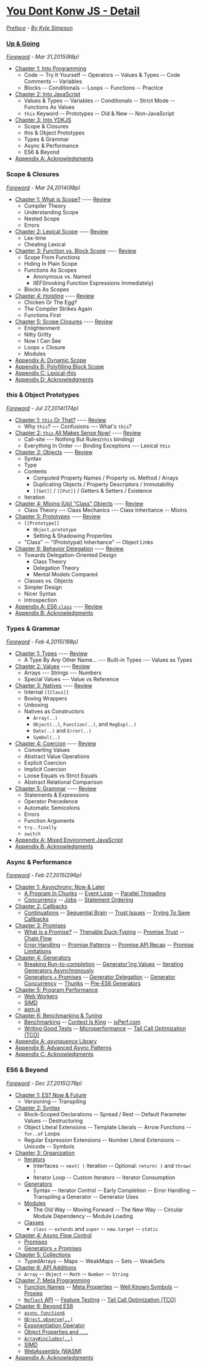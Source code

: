 # [You Dont Konw JS - Detail](https://github.com/kiyounglee/You-Dont-Know-JS/blob/master/README2.md#you-dont-konw-js)
*[Preface](preface.md) - [By Kyle Simpson](https://github.com/getify)*
### [Up & Going](README2.md#up--going---mar-31201588p)
*[Foreword](up%20%26%20going/forword.md) - Mar 31,2015(88p)*
* [Chapter 1: Into Programming](up%20%26%20going/ch1.md)
	* Code -- Try It Yourself -- Operators -- Values & Types -- Code Comments -- Variables
	* Blocks -- Conditionals -- Loops -- Functions -- Practice
* [Chapter 2: Into JavaScript](up%20%26%20going/ch2.md)
	* Values & Types -- Variables -- Conditionals -- Strict Mode -- Functions As Values
	* `this` Keyword -- Prototypes -- Old & New -- Non-JavaScript
* [Chapter 3: Into YDKJS](up%20%26%20going/ch3.md)
	* Scope & Closures 
	* this & Object Prototypes
	* Types & Grammar
	* Async & Performance
	* ES6 & Beyond
* [Appendix A: Acknowledgments](up%20%26%20going/apA.md)
### Scope & Closures
*[Foreword](up%20%26%20going/forword.md) - Mar 24,2014(98p)*
* [Chapter 1: What is Scope?](up%20%26%20going/ch1.md) ---- [Review](up%20%26%20going/ch1.md#review-tldr)
	* Compiler Theory
	* Understanding Scope
	* Nested Scope
	* Errors
* [Chapter 2: Lexical Scope](up%20%26%20going/ch2.md) ---- [Review](up%20%26%20going/ch2.md#review-tldr)
	* Lex-time
	* Cheating Lexical
* [Chapter 3: Function vs. Block Scope](up%20%26%20going/ch3.md) ---- [Review](up%20%26%20going/ch3.md#review-tldr)
	* Scope From Functions
	* Hiding In Plain Scope
	* Functions As Scopes
		* Anonymous vs. Named
		* IIEF(Invoking Function Expressions Immediately)
	* Blocks As Scopes
* [Chapter 4: Hoisting](up%20%26%20going/ch4.md) ---- [Review](up%20%26%20going/ch4.md#review-tldr)
	* Chicken Or The Egg?
	* The Compiler Strikes Again
	* Functions First
* [Chapter 5: Scope Closures](up%20%26%20going/ch5.md) ---- [Review](up%20%26%20going/ch5.md#review-tldr)
	* Enlightenment
	* Nitty Gritty
	* Now I Can See
	* Loops + Closure
	* Modules
* [Appendix A: Dynamic Scope](up%20%26%20going/apA.md)
* [Appendix B: Polyfilling Block Scope](up%20%26%20going/apB.md)
* [Appendix C: Lexical-this](up%20%26%20going/apC.md)
* [Appendix D: Acknowledgments](up%20%26%20going/apD.md)
### *this* & Object Prototypes
*[Foreword](this%20%26%20object%20prototypes/forword.md) - Jul 27,2014(174p)*
* [Chapter 1: `this` Or That?](this%20%26%20object%20prototypes/ch1.md) ---- [Review](this%20%26%20object%20prototypes/ch1.md#review-tldr)
	* Why `this`? --- Confusions --- What's `this`?
* [Chapter 2: `this` All Makes Sense Now!](this%20%26%20object%20prototypes/ch2.md) ---- [Review](this%20%26%20object%20prototypes/ch2.md#review-tldr)
	* Call-site --- Nothing But Rules(`this` binding)
	* Everything In Order --- Binding Exceptions --- Lexical `this`
* [Chapter 3: Objects](this%20%26%20object%20prototypes/ch3.md) ---- [Review](this%20%26%20object%20prototypes/ch3.md#review-tldr)
	* Syntax
	* Type
	* Contents
		* Computed Property Names / Property vs. Method / Arrays
		* Duplicating Objects / Property Descriptors / Immutability
		* `[[Get]]` / `[[Put]]` / Getters & Setters / Existence
	* Iteration
* [Chapter 4: Mixing (Up) "Class" Objects](this%20%26%20object%20prototypes/ch4.md) ---- [Review](this%20%26%20object%20prototypes/ch4.md#review-tldr)
	* Class Theory --- Class Mechanics --- Class Inheritance -- Mixins
* [Chapter 5: Prototypes](this%20%26%20object%20prototypes/ch5.md) ---- [Review](this%20%26%20object%20prototypes/ch5.md#review-tldr)
	* `[[Prototype]]`
		* `Object.prototype`
		* Setting & Shadowing Properties
	* "Class" -- "(Prototypal) Inheritance" -- Object Links
* [Chapter 6: Behavior Delegation](this%20%26%20object%20prototypes/ch6.md) ---- [Review](this%20%26%20object%20prototypes/ch6.md#review-tldr)
	* Towards Delegation-Oriented Design
		* Class Theory
		* Delegation Theory
		* Mental Models Compared
	* Classes vs. Objects
	* Simpler Design
	* Nicer Syntax
	* Introspection
* [Appendix A: ES6 `class`](this%20%26%20object%20prototypes/apA.md) ---- [Review](this%20%26%20object%20prototypes/apA.md#review-tldr)
* [Appendix B: Acknowledgments](this%20%26%20object%20prototypes/apB.md)
### Types & Grammar
*[Foreword](types%20%26%20grammar/forword.md) - Feb 4,2015(198p)*
* [Chapter 1: Types](types%20%26%20grammar/ch1.md) ---- [Review](types%20%26%20grammar/ch1.md#review)
	* A Type By Any Other Name... --- Built-in Types --- Values as Types
* [Chapter 2: Values](types%20%26%20grammar/ch2.md) ---- [Review](types%20%26%20grammar/ch2.md#review)
	* Arrays --- Strings --- Numbers
	* Special Values --- Value vs Reference
* [Chapter 3: Natives](types%20%26%20grammar/ch3.md) ---- [Review](types%20%26%20grammar/ch3.md#review)
	* Internal `[[Class]]`
	* Boxing Wrappers
	* Unboxing
	* Natives as Constructors
		* `Array(..)`
		* `Object(..)`, `Function(..)`, and `RegExp(..)`
		* `Date(..)` and `Error(..)`
		* `Symbol(..)`
* [Chapter 4: Coercion](types%20%26%20grammar/ch4.md) ---- [Review](types%20%26%20grammar/ch4.md#review)
	* Converting Values
	* Abstract Value Operations
	* Explicit Coercion
	* Implicit Coercion
	* Loose Equals vs Strict Equals
	* Abstract Relational Comparison
* [Chapter 5: Grammar](types%20%26%20grammar/ch5.md) ---- [Review](types%20%26%20grammar/ch5.md#review)
	* Statements & Expressions
	* Operator Precedence
	* Automatic Semicolons
	* Errors
	* Function Arguments
	* `try..finally`
	* `switch`
* [Appendix A: Mixed Environment JavaScript](types%20%26%20grammar/apA.md)
* [Appendix B: Acknowledgments](types%20%26%20grammar/apB.md)
### Async & Performance
*[Foreword](async%20%26%20performance/forword.md) - Feb 27,2015(296p)*
* [Chapter 1: Asynchrony: Now & Later](async%20%26%20performance/ch1.md)
	* [A Program In Chunks](async%20%26%20performance/ch1.md#a-program-in-chunks) -- [Event Loop](async%20%26%20performance/ch1.md#event-loop) -- [Parallel Threading](async%20%26%20performance/ch1.md#parallel-threading)
	* [Concurrency](async%20%26%20performance/ch1.md#concurrency) -- [Jobs](async%20%26%20performance/ch1.md#jobs) -- [Statement Ordering](async%20%26%20performance/ch1.md#statement-ordering)
* [Chapter 2: Callbacks](async%20%26%20performance/ch2.md)
	* [Continuations](async%20%26%20performance/ch2.md#continuations) -- [Sequential Brain](async%20%26%20performance/ch2.md#sequential-brain) -- [Trust Issues](async%20%26%20performance/ch2.md#trust-issues) -- [Trying To Save Callbacks](async%20%26%20performance/ch2.md#trying-to-save-callbacks)
* [Chapter 3: Promises](async%20%26%20performance/ch3.md)
	* [What is a Promise?](async%20%26%20performance/ch3.md#what-is-a-promise) -- [Thenable Duck-Typing](async%20%26%20performance/ch3.md#thenable-duck-typing) -- [Promise Trust](async%20%26%20performance/ch3.md#promise-trust) -- [Chain Flow](async%20%26%20performance/ch3.md#chain-flow)
	* [Error Handling](async%20%26%20performance/ch3.md#error-handling) -- [Promise Patterns](async%20%26%20performance/ch3.md#promise-patterns) -- [Promise API Recap](async%20%26%20performance/ch3.md#promise-api-recap) -- [Promise Limitations](async%20%26%20performance/ch3.md#promise-limitations)
* [Chapter 4: Generators](async%20%26%20performance/ch4.md)
	* [Breaking Run-to-completion](async%20%26%20performance/ch4.md#breaking-run-to-completion) -- [Generator'ing Values](async%20%26%20performance/ch4.md#generatoring-values) -- [Iterating Generators Asynchronously](async%20%26%20performance/ch4.md#iterating-generators-asynchronously)
	* [Generators + Promises](async%20%26%20performance/ch4.md#generators--promises) -- [Generator Delegation](async%20%26%20performance/ch4.md#generator-delegation) -- [Generator Concurrency](async%20%26%20performance/ch4.md#generator-concurrency) -- [Thunks](async%20%26%20performance/ch4.md#thunks) -- [Pre-ES6 Generators](async%20%26%20performance/ch4.md#pre-es6-generators)
* [Chapter 5: Program Performance](async%20%26%20performance/ch5.md)
	* [Web Workers](async%20%26%20performance/ch5.md#web-workers)
	* [SIMD](async%20%26%20performance/ch5.md#simd)
	* [asm.js](async%20%26%20performance/ch5.md#asmjs)
* [Chapter 6: Benchmarking & Tuning](async%20%26%20performance/ch6.md)
	* [Benchmarking](async%20%26%20performance/ch6.md#benchmarking) -- [Context Is King](async%20%26%20performance/ch6.md#context-is-king) -- [jsPerf.com](async%20%26%20performance/ch6.md#jsperfcom)
	* [Writing Good Tests](async%20%26%20performance/ch6.md#writing-good-tests) -- [Microperformance](async%20%26%20performance/ch6.md#microperformance) -- [Tail Call Optimization (TCO)](async%20%26%20performance/ch6.md#tail-call-optimization-tco)
* [Appendix A: *asynquence* Library](async%20%26%20performance/apA.md)
* [Appendix B: Advanced Async Patterns](async%20%26%20performance/apB.md)
* [Appendix C: Acknowledgments](async%20%26%20performance/apC.md)
### ES6 & Beyond
*[Foreword](forword.md) - Dec 27,2015(278p)*
* [Chapter 1: ES? Now & Future](es6%20&%20beyond/ch1.md)   
	* Versioning -- Transpiling   
* [Chapter 2: Syntax](es6%20&%20beyond/ch2.md)
	* Block-Scoped Declarations -- Spread / Rest -- Default Parameter Values -- Destructuring
	* Object Literal Extensions -- Template Literals -- Arrow Functions -- `for..of` Loops
	* Regular Expression Extensions -- Number Literal Extensions -- Unicode -- Symbols
* [Chapter 3: Organization](es6%20&%20beyond/ch3.md)
	* [Iterators](es6%20&%20beyond/ch3.md#iterators)
		* Interfaces -- `next( )` Iteration --  Optional: `return( )` and `throw( )`
		* Iterator Loop -- Custom Iterators -- Iterator Consumption		
	* [Generators](es6%20&%20beyond/ch3.md#generators) 
		* Syntax -- Iterator Control -- Early Completion -- Error Handling -- Transpiling a Generator -- Generator Uses
	* [Modules](es6%20&%20beyond/ch3.md#modules)	
		* The Old Way -- Moving Forward -- The New Way -- Circular Module Dependency -- Module Loading
	* [Classes](es6%20&%20beyond/ch3.md#classes)
		* `class` -- `extends` and `super` -- `new.target` -- `static`
* [Chapter 4: Async Flow Control](es6%20&%20beyond/ch4.md)
	* [Promises](es6%20&%20beyond/ch4.md#promises)
	* [Generators + Promises](es6%20&%20beyond/ch4.md#generators--promises)
* [Chapter 5: Collections](es6%20&%20beyond/ch5.md)
	* TypedArrays -- Maps -- WeakMaps -- Sets -- WeakSets
* [Chapter 6: API Additions](es6%20&%20beyond/ch6.md)
	* `Array` -- `Object` -- `Math` -- `Number` -- `String`
* [Chapter 7: Meta Programming](es6%20&%20beyond/ch7.md)
	* [Function Names](es6%20&%20beyond/ch7.md#function-names) -- [Meta Properties](es6%20&%20beyond/ch7.md#meta-properties) -- [Well Known Symbols](es6%20&%20beyond/ch7.md#well-known-symbols) -- [Proxies](es6%20&%20beyond/ch7.md#proxies)
	* [`Reflect` API](es6%20&%20beyond/ch7.md#reflect-api) -- [Feature Testing](es6%20&%20beyond/ch7.md#feature-testing) -- [Tail Call Optimization (TCO)](es6%20&%20beyond/ch7.md#tail-call-optimization-tco)
* [Chapter 8: Beyond ES6](es6%20&%20beyond/ch8.md)
	* [`async function`s](es6%20&%20beyond/ch8.md#async-functions)
	* [`Object.observe(..)`](es6%20&%20beyond/ch8.md#objectobserve)
	* [Exponentiation Operator](es6%20&%20beyond/ch8.md#exponentiation-operator)
	* [Object Properties and `...`](es6%20&%20beyond/ch8.md#objects-properties-and-)
	* [`Array#includes(..)`](es6%20&%20beyond/ch8.md#arrayincludes)
	* [SIMD](es6%20&%20beyond/ch8.md#simd)
	* [WebAssembly (WASM)](es6%20&%20beyond/ch8.md#webassembly-wasm)
* [Appendix A: Acknowledgments](es6%20&%20beyond/apA.md)
